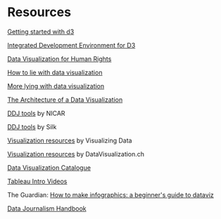 # Resources
[Getting started with d3](https://medium.com/@enjalot/the-hitchhikers-guide-to-d3-js-a8552174733a)

[Integrated Development Environment for D3](http://d3-id3.com/)

[Data Visualization for Human Rights](http://visualizingrights.org/kit/index.html)

<a href="http://data.heapanalytics.com/how-to-lie-with-data-visualization">How to lie with data visualization</a>

<a href="http://www.huffingtonpost.com/raviparikh/lie-with-data-visualization_b_5169715.html">More lying with data visualization</a>

<a href="https://medium.com/accurat-studio/the-architecture-of-a-data-visualization-470b807799b4#.ncpqphqer">The Architecture of a Data Visualization</a>

<a href="https://docs.google.com/spreadsheets/d/1xI9UZnuzuH1dV6iYGH3UWyDuRvXNvCxz3c4mo9TAuxk/edit#gid=0">DDJ tools</a> by NICAR

[DDJ tools](http://data-journalism-tools.silk.co/) by Silk

<a href="http://www.visualisingdata.com/resources/">Visualization resources</a> by Visualizing Data

<a href="http://selection.datavisualization.ch/">Visualization resources</a> by DataVisualization.ch

<a href="http://www.datavizcatalogue.com/index.html">Data Visualization Catalogue</a>

[Tableau Intro Videos](https://public.tableau.com/en-us/s/resources)

The Guardian: [How to make infographics: a beginner's guide to dataviz](https://www.theguardian.com/global-development-professionals-network/2014/aug/28/interactive-infographics-development-data)


[Data Journalism Handbook](http://datajournalismhandbook.org/1.0/en/index.html)
